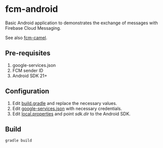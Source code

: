 # fcm-android
Basic Android application to demonstrates the exchange of messages with 
Firebase Cloud Messaging.

See also [fcm-camel](https://github.com/allancth/fcm-camel).

## Pre-requisites
1. google-services.json
2. FCM sender ID
3. Android SDK 21+

## Configuration
1. Edit [build.gradle](https://github.com/allancth/fcm-android/blob/master/build.gradle) and replace the necessary 
values.
2. Edit [google-services.json](https://support.google.com/firebase/answer/7015592?hl=en#android) with necessary 
credentials.
3. Edit [local.properties](https://github.com/allancth/fcm-android/blob/master/local.properties) and point _sdk.dir_ to 
the Android SDK.

## Build
    gradle build
